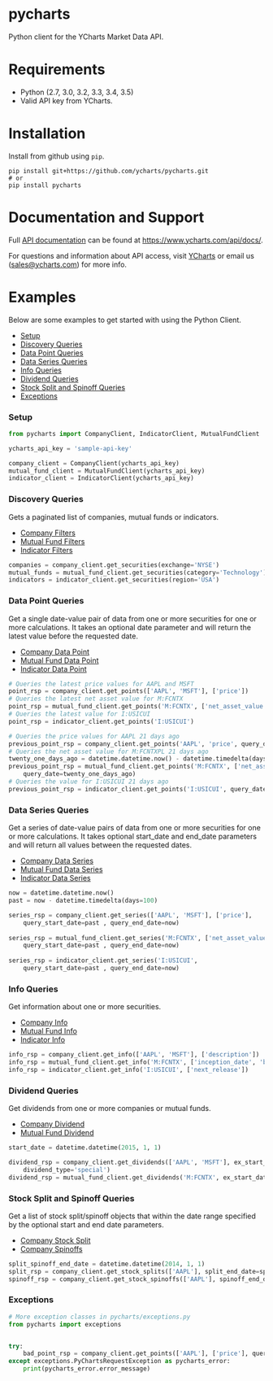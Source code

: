 # pycharts
Python client for the YCharts Market Data API.

# Requirements

* Python (2.7, 3.0, 3.2, 3.3, 3.4, 3.5)
* Valid API key from YCharts.

# Installation

Install from github using `pip`.

```
pip install git+https://github.com/ycharts/pycharts.git
# or
pip install pycharts
```
# Documentation and Support

Full [API documentation](https://www.ycharts.com/api/docs/) can be found at https://www.ycharts.com/api/docs/.

For questions and information about API access, visit [YCharts](https://ycharts.com/api) or email us (sales@ycharts.com) for more info.

# Examples
Below are some examples to get started with using the Python Client.

- [Setup](#setup)
- [Discovery Queries](#discovery-queries)
- [Data Point Queries](#data-point-queries)
- [Data Series Queries](#data-series-queries)
- [Info Queries](#info-queries)
- [Dividend Queries](#dividend-queries)
- [Stock Split and Spinoff Queries](#stock-split-and-spinoff-queries)
- [Exceptions](#exceptions)

### Setup

```python
from pycharts import CompanyClient, IndicatorClient, MutualFundClient

ycharts_api_key = 'sample-api-key'

company_client = CompanyClient(ycharts_api_key)
mutual_fund_client = MutualFundClient(ycharts_api_key)
indicator_client = IndicatorClient(ycharts_api_key)

```

### Discovery Queries
Gets a paginated list of companies, mutual funds or indicators.
  - [Company Filters](http://ycharts.com/api/docs/companies/company_search.html)
  - [Mutual Fund Filters](http://ycharts.com/api/docs/mutual_funds/mutual_fund_search.html)
  - [Indicator Filters](http://ycharts.com/api/docs/indicators/indicator_search.html)
```python
companies = company_client.get_securities(exchange='NYSE')
mutual_funds = mutual_fund_client.get_securities(category='Technology')
indicators = indicator_client.get_securities(region='USA')
```

### Data Point Queries
Get a single date-value pair of data from one or more securities for one or more calculations. It takes an optional date parameter and will return the latest value before the requested date.
  - [Company Data Point](http://ycharts.com/api/docs/companies/company_data_point.html)
  - [Mutual Fund Data Point](http://ycharts.com/api/docs/mutual_funds/mutual_fund_data_point.html)
  - [Indicator Data Point](http://ycharts.com/api/docs/indicators/indicator_data_point.html)
```python
# Queries the latest price values for AAPL and MSFT
point_rsp = company_client.get_points(['AAPL', 'MSFT'], ['price'])
# Queries the latest net asset value for M:FCNTX
point_rsp = mutual_fund_client.get_points('M:FCNTX', ['net_asset_value'])
# Queries the latest value for I:USICUI
point_rsp = indicator_client.get_points('I:USICUI')

# Queries the price values for AAPL 21 days ago
previous_point_rsp = company_client.get_points('AAPL', 'price', query_date=-21)
# Queries the net asset value for M:FCNTXPL 21 days ago
twenty_one_days_ago = datetime.datetime.now() - datetime.timedelta(days=21)
previous_point_rsp = mutual_fund_client.get_points('M:FCNTX', ['net_asset_value'], 
    query_date=twenty_one_days_ago)
# Queries the value for I:USICUI 21 days ago
previous_point_rsp = indicator_client.get_points('I:USICUI', query_date=-31)
```

### Data Series Queries
Get a series of date-value pairs of data from one or more securities for one or more calculations. It takes optional start_date and end_date parameters and will return all values between the requested dates.
  - [Company Data Series](http://ycharts.com/api/docs/companies/company_data_series.html)
  - [Mutual Fund Data Series](http://ycharts.com/api/docs/mutual_funds/mutual_fund_data_series.html)
  - [Indicator Data Series](http://ycharts.com/api/docs/indicators/indicator_data_series.html)
```python
now = datetime.datetime.now()
past = now - datetime.timedelta(days=100)

series_rsp = company_client.get_series(['AAPL', 'MSFT'], ['price'],
    query_start_date=past , query_end_date=now)
    
series_rsp = mutual_fund_client.get_series('M:FCNTX', ['net_asset_value'], 
    query_start_date=past , query_end_date=now)
    
series_rsp = indicator_client.get_series('I:USICUI',
    query_start_date=past , query_end_date=now)
```

### Info Queries
Get information about one or more securities.
  - [Company Info](http://ycharts.com/api/docs/companies/company_info_fields.html)
  - [Mutual Fund Info](http://ycharts.com/api/docs/mutual_funds/mutual_fund_info_fields.html)
  - [Indicator Info](http://ycharts.com/api/docs/indicators/indicator_info_fields.html)
```python
info_rsp = company_client.get_info(['AAPL', 'MSFT'], ['description'])
info_rsp = mutual_fund_client.get_info('M:FCNTX', ['inception_date', 'broad_asset_class'])
info_rsp = indicator_client.get_info('I:USICUI', ['next_release'])
```

### Dividend Queries
Get dividends from one or more companies or mutual funds.
  - [Company Dividend](http://ycharts.com/api/docs/companies/company_dividends.html)
  - [Mutual Fund Dividend](http://ycharts.com/api/docs/mutual_funds/mutual_fund_dividends.html)
```python
start_date = datetime.datetime(2015, 1, 1)

dividend_rsp = company_client.get_dividends(['AAPL', 'MSFT'], ex_start_date=start_date, 
    dividend_type='special')
dividend_rsp = mutual_fund_client.get_dividends('M:FCNTX', ex_start_date=start_date)
```

### Stock Split and Spinoff Queries
Get a list of stock split/spinoff objects that within the date range specified by the optional start and end date parameters.
  - [Company Stock Split](http://ycharts.com/api/docs/companies/company_splits.html)
  - [Company Spinoffs](http://ycharts.com/api/docs/companies/company_spinoffs.html)
```python
split_spinoff_end_date = datetime.datetime(2014, 1, 1)
split_rsp = company_client.get_stock_splits(['AAPL'], split_end_date=split_spinoff_end_date)
spinoff_rsp = company_client.get_stock_spinoffs(['AAPL'], spinoff_end_date=split_spinoff_end_date)
```

### Exceptions
```python
# More exception classes in pycharts/exceptions.py
from pycharts import exceptions


try:
    bad_point_rsp = company_client.get_points(['AAPL'], ['price'], query_date=45)
except exceptions.PyChartsRequestException as pycharts_error:
    print(pycharts_error.error_message)

```
